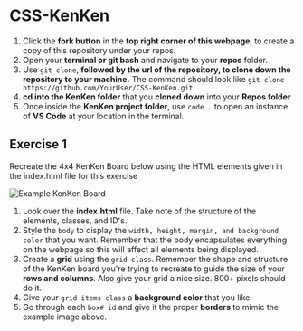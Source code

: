 # CSS-KenKen

1. Click the **fork button** in the **top right corner of this webpage**, to create a copy of this repository under your repos.
2. Open your **terminal or git bash** and navigate to your **repos** folder.
3. Use `git clone`, **followed by the url of the repository, to clone down the repository to your machine.** The command should look like `git clone https://github.com/YourUser/CSS-KenKen.git`
4. **cd into the KenKen folder** that you **cloned down** into your **Repos folder**
5. Once inside the **KenKen project folder**, use `code .` to open an instance of **VS Code** at your location in the terminal.

## Exercise 1

Recreate the 4x4 KenKen Board below using the HTML elements given in the index.html file for this exercise

![Example KenKen Board](/KenKenExample.png)

1. Look over the **index.html** file. Take note of the structure of the elements, classes, and ID's.
2. Style the `body` to display the `width, height, margin, and background color` that you want. Remember that the body encapsulates everything on the webpage so this will affect all elements being displayed.
3. Create a **grid** using the `grid class`. Remember the shape and structure of the KenKen board you're trying to recreate to guide the size of your **rows and columns**. Also give your grid a nice size. 800+ pixels should do it.
4. Give your `grid items class` a **background color** that you like.
5. Go through each `box# id` and give it the proper **borders** to mimic the example image above.
